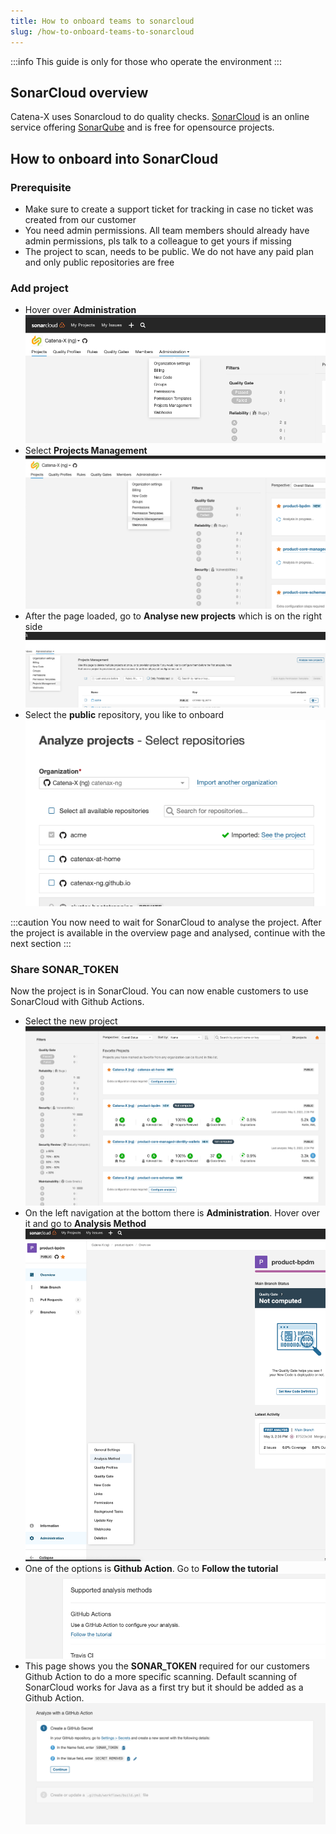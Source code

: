```yaml
---
title: How to onboard teams to sonarcloud
slug: /how-to-onboard-teams-to-sonarcloud
---
```


:::info
This guide is only for those who operate the environment
:::

## SonarCloud overview
Catena-X uses Sonarcloud to do quality checks. [SonarCloud](https://sonarcloud.io/) is an online service offering [SonarQube](https://en.wikipedia.org/wiki/SonarQube) and is free for opensource projects.


## How to onboard into SonarCloud

### Prerequisite
- Make sure to create a support ticket for tracking in case no ticket was created from our customer
- You need admin permissions. All team members should already have admin permissions, pls talk to a colleague to get yours if missing
- The project to scan, needs to be public. We do not have any paid plan and only public repositories are free

### Add project
- Hover over **Administration**
  ![Administration](assets/sonarcloud/sc_projectsetup_1.png)
- Select **Projects Management**
  ![Administration](assets/sonarcloud/sc_projectsetup_2.png)
- After the page loaded, go to **Analyse new projects** which is on the right side
  ![Administration](assets/sonarcloud/sc_projectsetup_3.png)
- Select the **public** repository, you like to onboard
  ![Administration](assets/sonarcloud/sc_projectsetup_4.png)

:::caution
You now need to wait for SonarCloud to analyse the project. After the project is available in the overview page and analysed, continue with the next section
:::


### Share **SONAR_TOKEN**
Now the project is in SonarCloud. You can now enable customers to use SonarCloud with Github Actions.

- Select the new project
  ![Administration](assets/sonarcloud/sc_projectsetup_5.png)
- On the left navigation at the bottom there is **Administration**. Hover over it and go to **Analysis Method**
  ![Administration](assets/sonarcloud/sc_projectsetup_6.png)
- One of the options is **Github Action**. Go to **Follow the tutorial**
  ![Administration](assets/sonarcloud/sc_projectsetup_7.png)
- This page shows you the **SONAR_TOKEN** required for our customers Github Action to do a more specific scanning. Default scanning of SonarCloud works for Java as a first try but it should be added as a Github Action.
  ![Administration](assets/sonarcloud/sc_projectsetup_8.png)
